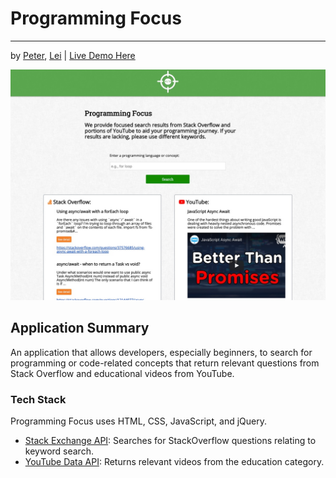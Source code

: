 # Programming Focus
-------------------
by [Peter](https://github.com/petertardif), [Lei](https://github.com/Jadedtofu) | [Live Demo Here](https://thinkful-nights-weekends-codename-camel.github.io/programmingFocus/)

![Programming Focus search application screenshot](https://github.com/petertardif/programmingFocus/blob/master/programming-focus.jpg?raw=true)

## Application Summary

An application that allows developers, especially beginners, to search for programming or code-related concepts that return relevant questions from Stack Overflow and educational videos from YouTube.

### Tech Stack

Programming Focus uses HTML, CSS, JavaScript, and jQuery. 

* [Stack Exchange API](https://api.stackexchange.com/docs): Searches for StackOverflow questions relating to keyword search.
* [YouTube Data API](https://www.programmableweb.com/api/youtube): Returns relevant videos from the education category.

